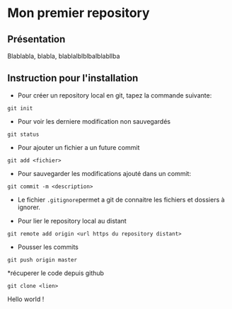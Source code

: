 # Mon premier repository

## Présentation
Blablabla, blabla, blablalblblbalblabllba

## Instruction pour l'installation
* Pour créer un repository local en git, tapez la commande suivante:
```shell
git init
```

* Pour voir les derniere modification non sauvegardés
```shell
git status
```

* Pour ajouter un fichier a un future commit
```shell
git add <fichier>
```

* Pour sauvegarder les modifications ajouté dans un commit:
```shell
git commit -m <description>
```

* Le fichier `.gitignore`permet a git de connaitre les fichiers et dossiers à ignorer.

* Pour lier le repository local au distant
```shell
git remote add origin <url https du repository distant>
```

* Pousser les commits
```shell
git push origin master
```
*récuperer le code depuis github
```shell
git clone <lien>
```
Hello world !
